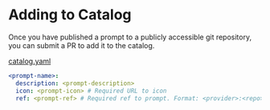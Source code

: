 # Adding to Catalog

Once you have published a prompt to a publicly accessible git repository, you can submit a PR to add it to the catalog.

[catalog.yaml](https://github.com/docker/labs-ai-tools-for-devs/blob/main/prompts/catalog.yaml)

```yaml
<prompt-name>:
  description: <prompt-description>
  icon: <prompt-icon> # Required URL to icon
  ref: <prompt-ref> # Required ref to prompt. Format: <provider>:<repo>?ref=<ref>&path=<path> example: github:docker/labs-ai-tools-for-devs?ref=main&path=prompts/examples/mcp-sqlite.md
```

